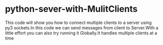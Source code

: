 # python-sever-with-MulitClients
This code will show you how to connect multiple clients to a server using py3 sockets.In this code we can send messages from client to Server.With a little effort you can also try running it Globally.It handles multiple clients at a time
